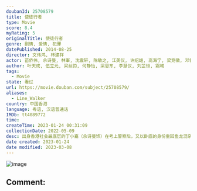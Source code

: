 ```yaml
---
doubanId: 25708579
title: 使徒行者
type: Movie
score: 8.4
myRating: 5
originalTitle: 使徒行者
genre: 剧情, 爱情, 犯罪
datePublished: 2014-08-25
director: 文伟鸿, 林建祥
actor: 苗侨伟, 佘诗曼, 林峯, 沈震轩, 陈敏之, 江美仪, 许绍雄, 高海宁, 梁竞徽, 邓健泓, 黄祥兴, 刘江, 梁靖琪, 韩马利, 吕珊, 苏恩磁, 陈倩扬, 欧瑞伟, 彭怀安, 李海生, 李冈龙, 林伟, 何启南, 张振朗, 张国强, 贝安琪, 罗乐林, 林秀怡, 何广沛, 刘嘉琪, 李旻芳, 曾敏, 陈靖云, 赵璧渝, 陈芷尤, 黄匡翘, 陈颍熙, 谢文欣, 周宝霖, 陈俊坚, 郑世豪, 陈志健, 卢峻峯, 蔡康年, 叶炜, 司徒晖, 李伟健, 焦浩轩, 李泳豪, 魏惠文, 何俊轩, 杨证桦, 曾航生, 杨瑞麟, 邓英敏, 吴沚默, 利颖怡, 温裕红, 阮浩棕, 黄得生, 李启杰, 郑咏谦, 黄颖君, 鲁振顺, 张智轩, 杜大伟, 王维德, 许家杰, 陈狄克, 沈可欣, 黄炜溏, 黄耀煌, 罗天池, 姚亦澧, 阮儿, 邵卓尧, 刘天龙, 周丽欣, 陈荣峻, 吴香伦, 曾健明, 范仲恒, 江富强, 沈爱琳, 郭千瑜, 黄柏文, 罗莽, 黄梓玮, 容天佑, 姚宏远, 陈勉良
author: 叶天成, 伍立光, 梁丝韵, 何静怡, 梁恩东, 李慧仪, 刘芷恒, 霜城
tags:
  - Movie
state: 看过
url: https://movie.douban.com/subject/25708579/
aliases:
  - Line_Walker
country: 中国香港
language: 粤语, 汉语普通话
IMDb: tt4089772
time: 
createTime: 2023-01-24 00:31:09
collectionDate: 2022-05-09
desc: 出身香港社会最底层的丁小嘉（佘诗曼饰）在考上警察后，又以卧底的身份重回鱼龙混杂的砵兰街，替CID督查康道行（欧瑞伟饰）搜集情报。谁知在追查三合会头目游达富的犯罪事实过程中，道行意外遇害身亡。他在临...
date created: 2023-01-24
date modified: 2023-03-08
---
```


![image](p2207080581.jpg)

Comment:
---
